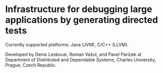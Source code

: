 # Infrastructure for debugging large applications by generating directed tests

Currently supported platforms: Java (JVM), C/C++ (LLVM).

Developed by Denis Leskovar, Roman Vašut, and Pavel Parízek at Department of Distributed and Dependable Systems, Charles University, Prague, Czech Republic.
